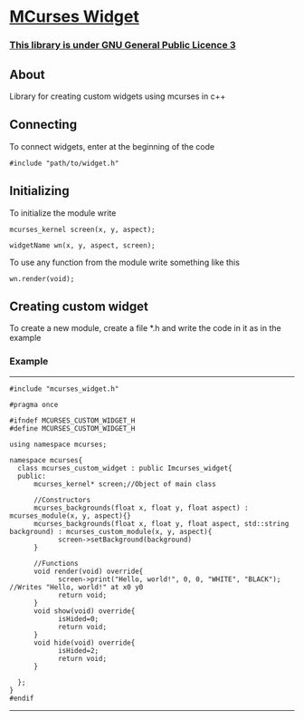 # [MCurses Widget](https://github.com/mrybs/mcurses/blob/main/mcurses_widget.h)
### [This library is under GNU General Public Licence 3](https://github.com/mrybs/mcurses/blob/main/LICENSE)
## About
Library for creating custom widgets using mcurses in c++

## Connecting
To connect widgets, enter at the beginning of the code

`#include "path/to/widget.h"`

## Initializing
To initialize the module write

`mcurses_kernel screen(x, y, aspect);`

`widgetName wn(x, y, aspect, screen);`


To use any function from the module write something like this

`wn.render(void);`


## Creating custom widget
To create a new module, create a file *.h and write the code in it as in the example
### Example
***
    #include "mcurses_widget.h"

    #pragma once

    #ifndef MCURSES_CUSTOM_WIDGET_H
    #define MCURSES_CUSTOM_WIDGET_H

    using namespace mcurses;

    namespace mcurses{
      class mcurses_custom_widget : public Imcurses_widget{
      public:
          mcurses_kernel* screen;//Object of main class
          
          //Constructors
          mcurses_backgrounds(float x, float y, float aspect) : mcurses_module(x, y, aspect){}
          mcurses_backgrounds(float x, float y, float aspect, std::string background) : mcurses_custom_module(x, y, aspect){
                screen->setBackground(background)
          }

          //Functions
          void render(void) override{
                screen->print("Hello, world!", 0, 0, "WHITE", "BLACK"); //Writes "Hello, world!" at x0 y0
                return void;
          }
          void show(void) override{
                isHided=0;
                return void;
          }
          void hide(void) override{
                isHided=2;
                return void;
          }

      };
    }
    #endif
***
